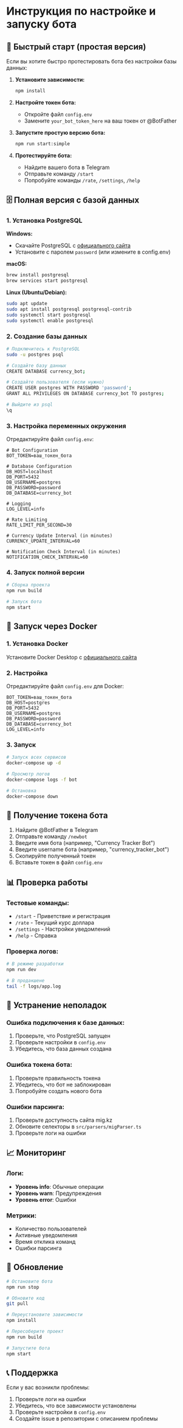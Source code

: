 # Инструкция по настройке и запуску бота

## 🚀 Быстрый старт (простая версия)

Если вы хотите быстро протестировать бота без настройки базы данных:

1. **Установите зависимости:**
   ```bash
   npm install
   ```

2. **Настройте токен бота:**
   - Откройте файл `config.env`
   - Замените `your_bot_token_here` на ваш токен от @BotFather

3. **Запустите простую версию бота:**
   ```bash
   npm run start:simple
   ```

4. **Протестируйте бота:**
   - Найдите вашего бота в Telegram
   - Отправьте команду `/start`
   - Попробуйте команды `/rate`, `/settings`, `/help`

## 🗄️ Полная версия с базой данных

### 1. Установка PostgreSQL

**Windows:**
- Скачайте PostgreSQL с [официального сайта](https://www.postgresql.org/download/windows/)
- Установите с паролем `password` (или измените в config.env)

**macOS:**
```bash
brew install postgresql
brew services start postgresql
```

**Linux (Ubuntu/Debian):**
```bash
sudo apt update
sudo apt install postgresql postgresql-contrib
sudo systemctl start postgresql
sudo systemctl enable postgresql
```

### 2. Создание базы данных

```bash
# Подключитесь к PostgreSQL
sudo -u postgres psql

# Создайте базу данных
CREATE DATABASE currency_bot;

# Создайте пользователя (если нужно)
CREATE USER postgres WITH PASSWORD 'password';
GRANT ALL PRIVILEGES ON DATABASE currency_bot TO postgres;

# Выйдите из psql
\q
```

### 3. Настройка переменных окружения

Отредактируйте файл `config.env`:

```env
# Bot Configuration
BOT_TOKEN=ваш_токен_бота

# Database Configuration
DB_HOST=localhost
DB_PORT=5432
DB_USERNAME=postgres
DB_PASSWORD=password
DB_DATABASE=currency_bot

# Logging
LOG_LEVEL=info

# Rate Limiting
RATE_LIMIT_PER_SECOND=30

# Currency Update Interval (in minutes)
CURRENCY_UPDATE_INTERVAL=60

# Notification Check Interval (in minutes)
NOTIFICATION_CHECK_INTERVAL=60
```

### 4. Запуск полной версии

```bash
# Сборка проекта
npm run build

# Запуск бота
npm start
```

## 🐳 Запуск через Docker

### 1. Установка Docker

Установите Docker Desktop с [официального сайта](https://www.docker.com/products/docker-desktop/)

### 2. Настройка

Отредактируйте файл `config.env` для Docker:

```env
BOT_TOKEN=ваш_токен_бота
DB_HOST=postgres
DB_PORT=5432
DB_USERNAME=postgres
DB_PASSWORD=password
DB_DATABASE=currency_bot
LOG_LEVEL=info
```

### 3. Запуск

```bash
# Запуск всех сервисов
docker-compose up -d

# Просмотр логов
docker-compose logs -f bot

# Остановка
docker-compose down
```

## 🔧 Получение токена бота

1. Найдите @BotFather в Telegram
2. Отправьте команду `/newbot`
3. Введите имя бота (например, "Currency Tracker Bot")
4. Введите username бота (например, "currency_tracker_bot")
5. Скопируйте полученный токен
6. Вставьте токен в файл `config.env`

## 📊 Проверка работы

### Тестовые команды:

- `/start` - Приветствие и регистрация
- `/rate` - Текущий курс доллара
- `/settings` - Настройки уведомлений
- `/help` - Справка

### Проверка логов:

```bash
# В режиме разработки
npm run dev

# В продакшене
tail -f logs/app.log
```

## 🚨 Устранение неполадок

### Ошибка подключения к базе данных:

1. Проверьте, что PostgreSQL запущен
2. Проверьте настройки в `config.env`
3. Убедитесь, что база данных создана

### Ошибка токена бота:

1. Проверьте правильность токена
2. Убедитесь, что бот не заблокирован
3. Попробуйте создать нового бота

### Ошибки парсинга:

1. Проверьте доступность сайта mig.kz
2. Обновите селекторы в `src/parsers/migParser.ts`
3. Проверьте логи на ошибки

## 📈 Мониторинг

### Логи:

- **Уровень info**: Обычные операции
- **Уровень warn**: Предупреждения
- **Уровень error**: Ошибки

### Метрики:

- Количество пользователей
- Активные уведомления
- Время отклика команд
- Ошибки парсинга

## 🔄 Обновление

```bash
# Остановите бота
npm run stop

# Обновите код
git pull

# Переустановите зависимости
npm install

# Пересоберите проект
npm run build

# Запустите бота
npm start
```

## 📞 Поддержка

Если у вас возникли проблемы:

1. Проверьте логи на ошибки
2. Убедитесь, что все зависимости установлены
3. Проверьте настройки в `config.env`
4. Создайте issue в репозитории с описанием проблемы
